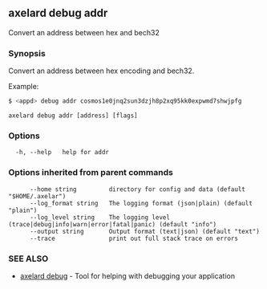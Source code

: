 ## axelard debug addr

Convert an address between hex and bech32

### Synopsis

Convert an address between hex encoding and bech32.

Example:

```bash
$ <appd> debug addr cosmos1e0jnq2sun3dzjh8p2xq95kk0expwmd7shwjpfg
```

```
axelard debug addr [address] [flags]
```

### Options

```
  -h, --help   help for addr
```

### Options inherited from parent commands

```
      --home string         directory for config and data (default "$HOME/.axelar")
      --log_format string   The logging format (json|plain) (default "plain")
      --log_level string    The logging level (trace|debug|info|warn|error|fatal|panic) (default "info")
      --output string       Output format (text|json) (default "text")
      --trace               print out full stack trace on errors
```

### SEE ALSO

- [axelard debug](/cli-docs/v0_31_1/axelard_debug) - Tool for helping with debugging your application
